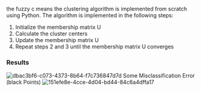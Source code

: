 the fuzzy c means the clustering algorithm is implemented from scratch using Python. 
The algorithm is implemented in the following steps:
1. Initialize the membership matrix U
2. Calculate the cluster centers
3. Update the membership matrix U
4. Repeat steps 2 and 3 until the membership matrix U converges

### Results
![dbac3bf6-c073-4373-8b64-f7c736847d7d](https://github.com/ziadwaelai/unsupervised_Project_all/assets/73315485/65b778e7-4593-4dc9-8b92-0ea576b0facd)
Some Misclassification Error (black Points)
![151efe8e-4cce-4d04-bd44-84c6a4dffa17](https://github.com/ziadwaelai/unsupervised_Project_all/assets/73315485/fac05b79-704a-4715-8ba7-d87ce84d6e9d)
